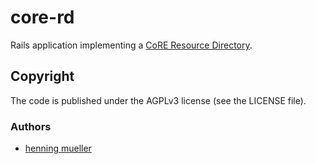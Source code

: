 # core-rd

Rails application implementing a [CoRE Resource Directory](https://tools.ietf.org/html/draft-ietf-core-resource-directory-01).

## Copyright

The code is published under the AGPLv3 license (see the LICENSE file).

### Authors

* [henning mueller](https://nning.io)
